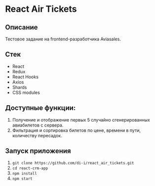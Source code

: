 # React Air Tickets
 
## Описание

Тестовое задание на frontend-разработчика Aviasales.

## Стек 
- React
- Redux
- React Hooks
- Axios
- Shards
- CSS modules


## Доступные функции:

1. Получение и отображение первых 5 случайно сгенерированных авиабилетов с сервера.
2. Фильтрация и сортировка билетов по цене, времени в пути, количеству пересадок.


## Запуск приложения

1. `git clone https://github.com/di-i/react_air_tickets.git`
2. `cd react-crm-app`
3. `npm install`
4. `npm start`